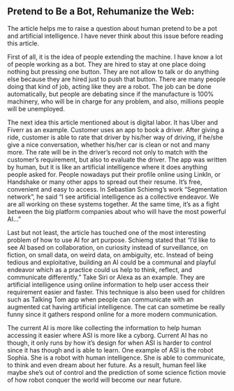 ## Pretend to Be a Bot, Rehumanize the Web:
The article helps me to raise a question about human pretend to be a pot and artificial intelligence. I have never think about this issue before reading this article. 

First of all, it is the idea of people extending the machine. I have know a lot of people working as a bot. They are hired to stay at one place doing nothing but pressing one button. They are not allow to talk or do anything else because they are hired just to push that button. There are many people doing that kind of job, acting like they are a robot. The job can be done automatically, but people are debating since if the manufacture is 100% machinery, who will be in charge for any problem, and also, millions people will be unemployed. 

The next idea this article mentioned about is digital labor. It has Uber and Fiverr as an example. Customer uses an app to book a driver. After giving a ride, customer is able to rate that driver by his/her way of driving, if he/she give a nice conversation, whether his/her car is clean or not and many more. The rate will be in the driver’s record not only to match with the customer’s requirement, but also to evaluate the driver. The app was written by human, but it is like an artificial intelligence where it does anything people asked for. People nowadays put their profile online using LinkIn, or Handshake or many other apps to spread out their resume. It’s free, convenient and easy to access. In Sebastian Schiemg’s work “Segmentation network”, he said “I see artificial intelligence as a collective endeavor. We are all working on these systems together. At the same time, it’s as a fight between the big platform companies about who will have the most powerful AI…”

Last but not least, the article has touched one of the most interesting problem of how to use AI for art purpose. Schiemg stated that “I’d like to see AI based on collaboration, on curiosity instead of surveillance, on fiction, on small data, on weird data, on ambiguity, etc. Instead of being tedious and exploitative, building an AI could be a communal and playful endeavor which as a practice could us help to think, reflect, and communicate differently.” Take Siri or Alexa as an example. They are artificial intelligence using online information to help user access their requirement easier and faster. This technique is also been used for children such as Talking Tom app when people can communicate with an augmented cat having artificial intelligence. The cat can sometime be really funny since it gathers respond online for a more modern communication.

The current AI is more like collecting the information to help human accessing it easier where ASI is more like a cyborg. Current AI has no though, it only runs by how it’s design for when ASI is harder to control since it has though and is able to learn. One example of ASI is the robot Sophia. She is a robot with human intelligence. She is able to communicate, to think and even dream about her future. As a result, human feel like maybe she’s out of control and the prediction of some science fiction movie of how robot conquer the world will become our near future.
